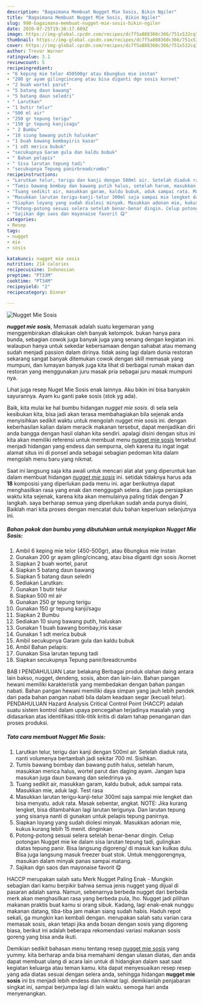 ```yaml
---
description: "Bagaimana Membuat Nugget Mie Sosis, Bikin Ngiler"
title: "Bagaimana Membuat Nugget Mie Sosis, Bikin Ngiler"
slug: 990-bagaimana-membuat-nugget-mie-sosis-bikin-ngiler
date: 2020-07-25T19:38:17.609Z
image: https://img-global.cpcdn.com/recipes/dc7f5a888360c366/751x532cq70/nugget-mie-sosis-foto-resep-utama.jpg
thumbnail: https://img-global.cpcdn.com/recipes/dc7f5a888360c366/751x532cq70/nugget-mie-sosis-foto-resep-utama.jpg
cover: https://img-global.cpcdn.com/recipes/dc7f5a888360c366/751x532cq70/nugget-mie-sosis-foto-resep-utama.jpg
author: Trevor Warner
ratingvalue: 3.1
reviewcount: 5
recipeingredient:
- "6 keping mie telor 450500gr atau 6bungkus mie instan"
- "200 gr ayam gilingcincang atau bisa diganti dgn sosis kornet"
- "2 buah wortel parut"
- "5 batang daun bawang"
- "5 batang daun seledri"
- " Larutkan"
- "1 butir telur"
- "500 ml air"
- "250 gr tepung terigu"
- "150 gr tepung kanjisagu"
- " 2 Bumbu"
- "10 siung bawang putih haluskan"
- "1 buah bawang bombayiris kasar"
- "1 sdt merica bubuk"
- "secukupnya Garam gula dan kaldu bubuk"
- " Bahan pelapis"
- " Sisa larutan tepung tadi"
- "secukupnya Tepung panirbreadcrumbs"
recipeinstructions:
- "Larutkan telur, terigu dan kanji dengan 500ml air. Setelah diaduk rata, nanti volumenya bertambah jadi sekitar 700 ml. Sisihkan."
- "Tumis bawang bombay dan bawang putih halus, setelah harum, masukkan merica halus, wortel parut dan daging ayam. Jangan lupa masukan juga daun bawang dan seledrinya ya."
- "Tuang sedikit air, masukkan garam, kaldu bubuk, aduk sampai rata. Masukkan mie, aduk lagi. Test rasa"
- "Masukkan larutan terigu-kanji-telur 300ml saja sampai mie lengket dan bisa menyatu. aduk rata. Masak sebentar, angkat. NOTE: Jika kurang lengket, bisa ditambahkan lagi larutan terigunya. Dan larutan tepung yang sisanya nanti di gunakan untuk pelapis tepung panirnya."
- "Siapkan loyang yang sudah diolesi minyak. Masukkan adonan mie, kukus kurang lebih 15 menit. dinginkan"
- "Potong-potong sesuai selera setelah benar-benar dingin. Celup potongan Nugget mie ke dalam sisa larutan tepung tadi, gulingkan diatas tepung panir. Bisa langsung digoreng/ di masuk kan kulkas dulu. Bisa juga langsung masuk freezer buat stok. Untuk menggorengnya, masukan dalam minyak panas sampai matang."
- "Sajikan dgn saos dan mayonaise favorit 😋"
categories:
- Resep
tags:
- nugget
- mie
- sosis

katakunci: nugget mie sosis 
nutrition: 214 calories
recipecuisine: Indonesian
preptime: "PT33M"
cooktime: "PT34M"
recipeyield: "2"
recipecategory: Dinner

---
```



![Nugget Mie Sosis](https://img-global.cpcdn.com/recipes/dc7f5a888360c366/751x532cq70/nugget-mie-sosis-foto-resep-utama.jpg)

<b><i>nugget mie sosis</i></b>, Memasak adalah suatu kegemaran yang menggembirakan dilakukan oleh banyak kelompok. bukan hanya para bunda, sebagian cowok juga banyak juga yang senang dengan kegiatan ini. walaupun hanya untuk sekedar kebersamaan dengan sahabat atau memang sudah menjadi passion dalam dirinya. tidak asing lagi dalam dunia restoran sekarang sangat banyak ditemukan cowok dengan skill memasak yang mumpuni, dan lumayan banyak juga kita lihat di berbagai rumah makan dan restoran yang menggunakan juru masak pria sebagai juru masak mumpuni nya.

Lihat juga resep Nuget Mie Sosis enak lainnya. Aku bikin ini bisa banyakin sayurannya. Ayam ku ganti pake sosis (stok yg ada).

Baik, kita mulai ke hal bumbu hidangan <i>nugget mie sosis</i>. di sela sela kesibukan kita, bisa jadi akan terasa membahagiakan bila sejenak anda menyisihkan sedikit waktu untuk mengolah nugget mie sosis ini. dengan keberhasilan kalian dalam meracik makanan tersebut, dapat menjadikan diri anda bangga dengan hasil olahan kita sendiri. apalagi disini dengan situs ini kita akan memiliki referensi untuk membuat menu <u>nugget mie sosis</u> tersebut menjadi hidangan yang endess dan sempurna, oleh karena itu ingat ingat alamat situs ini di ponsel anda sebagai sebagian pedoman kita dalam mengolah menu baru yang nikmat.


Saat ini langsung saja kita awali untuk mencari alat alat yang diperuntuk kan dalam membuat hidangan <u><i>nugget mie sosis</i></u> ini. setidak tidaknya harus ada <b>18</b> komposisi yang diperlukan pada menu ini. agar berikutnya dapat menghasilkan rasa yang enak dan menggugah selera. dan juga persiapkan waktu kita sejenak, karena kita akan memulainya paling tidak dengan <b>7</b> langkah. saya berharap semua yang diperlukan sudah anda punya disini, Baiklah mari kita proses dengan mencatat dulu bahan keperluan selanjutnya ini.

<!--inarticleads1-->

##### Bahan pokok dan bumbu yang dibutuhkan untuk menyiapkan Nugget Mie Sosis:

1. Ambil 6 keping mie telor (450-500gr), atau 6bungkus mie instan
1. Gunakan 200 gr ayam giling/cincang, atau bisa diganti dgn sosis /kornet
1. Siapkan 2 buah wortel, parut
1. Siapkan 5 batang daun bawang
1. Siapkan 5 batang daun seledri
1. Sediakan  Larutkan:
1. Gunakan 1 butir telur
1. Siapkan 500 ml air
1. Gunakan 250 gr tepung terigu
1. Gunakan 150 gr tepung kanji/sagu
1. Siapkan  2 Bumbu
1. Sediakan 10 siung bawang putih, haluskan
1. Gunakan 1 buah bawang bombay,iris kasar
1. Gunakan 1 sdt merica bubuk
1. Ambil secukupnya Garam gula dan kaldu bubuk
1. Ambil  Bahan pelapis:
1. Gunakan  Sisa larutan tepung tadi
1. Siapkan secukupnya Tepung panir/breadcrumbs


BAB I PENDAHULUAN Latar belakang Berbagai produk olahan daing antara lain bakso, nugget, dendeng, sosis, abon dan lain-lain. Bahan pangan hewani memiliki karakteristik yang membedakan dengan bahan pangan nabati. Bahan pangan hewani memiliki daya simpan yang jauh lebih pendek dari pada bahan pangan nabati bila dalam keadaan segar (kecuali telur). PENDAHULUAN Hazard Analysis Critical Control Point (HACCP) adalah suatu sistem kontrol dalam upaya pencegahan terjadinya masalah yang didasarkan atas identifikasi titik-titik kritis di dalam tahap penanganan dan proses produksi. 

<!--inarticleads2-->

##### Tata cara membuat Nugget Mie Sosis:

1. Larutkan telur, terigu dan kanji dengan 500ml air. Setelah diaduk rata, nanti volumenya bertambah jadi sekitar 700 ml. Sisihkan.
1. Tumis bawang bombay dan bawang putih halus, setelah harum, masukkan merica halus, wortel parut dan daging ayam. Jangan lupa masukan juga daun bawang dan seledrinya ya.
1. Tuang sedikit air, masukkan garam, kaldu bubuk, aduk sampai rata. Masukkan mie, aduk lagi. Test rasa
1. Masukkan larutan terigu-kanji-telur 300ml saja sampai mie lengket dan bisa menyatu. aduk rata. Masak sebentar, angkat. NOTE: Jika kurang lengket, bisa ditambahkan lagi larutan terigunya. Dan larutan tepung yang sisanya nanti di gunakan untuk pelapis tepung panirnya.
1. Siapkan loyang yang sudah diolesi minyak. Masukkan adonan mie, kukus kurang lebih 15 menit. dinginkan
1. Potong-potong sesuai selera setelah benar-benar dingin. Celup potongan Nugget mie ke dalam sisa larutan tepung tadi, gulingkan diatas tepung panir. Bisa langsung digoreng/ di masuk kan kulkas dulu. Bisa juga langsung masuk freezer buat stok. Untuk menggorengnya, masukan dalam minyak panas sampai matang.
1. Sajikan dgn saos dan mayonaise favorit 😋


HACCP merupakan salah satu Merk Nugget Paling Enak - Mungkin sebagian dari kamu berpikir bahwa semua jenis nugget yang dijual di pasaran adalah sama. Namun, sebenarnya berbeda nugget dari berbeda merk akan menghasilkan rasa yang berbeda pula, lho. Nugget jadi pilihan makanan praktis buat kamu si orang sibuk. Kadang, lagi enak-enak nunggu makanan datang, tiba-tiba jam makan siang sudah habis. Haduh repot sekali, ga mungkin kan kembali dengan. merupakan salah satu varian cara memasak sosis, akan tetapi jika anda bosan dengan sosis yang digoreng biasa, berikut ini adalah beberapa rekomendasi variasi makanan sosis goreng yang bisa anda ikuti. 

Demikian sedikit bahasan menu tentang resep <u>nugget mie sosis</u> yang yummy. kita berharap anda bisa memahami dengan ulasan diatas, dan anda dapat membuat ulang di acara lain untuk di hidangkan dalam saat saat kegiatan keluarga atau teman kamu. kita dapat menyesuaikan resep resep yang ada diatas sesuai dengan selera anda, sehingga hidangan <b>nugget mie sosis</b> ini bs menjadi lebih endess dan nikmat lagi. demikianlah penjabaran singkat ini, sampai berjumpa lagi di lain waktu. semoga hari anda menyenangkan.
